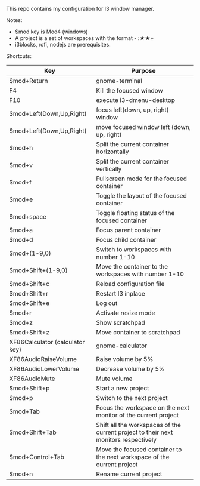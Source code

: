 This repo contains my configuration for I3 window manager.

Notes:
- $mod key is Mod4 (windows)
- A project is a set of workspaces with the format - <workspace-number>:★<project-name>★+<somenumber>
- i3blocks, rofi, nodejs are prerequisites.

Shortcuts:

| Key | Purpose |
| --- | ------- |
| $mod+Return | gnome-terminal |
| F4 | Kill the focused window |
| F10 | execute i3-dmenu-desktop |
| $mod+Left(Down,Up,Right) | focus left(down, up, right) window|
| $mod+Left(Down,Up,Right) | move focused window left (down, up, right)|
| $mod+h | Split the current container horizontally |
| $mod+v | Split the current container vertically |
| $mod+f | Fullscreen mode for the focused container |
| $mod+e | Toggle the layout of the focused container |
| $mod+space | Toggle floating status of the focused container |
| $mod+a | Focus parent container |
| $mod+d | Focus child container |
| $mod+(1-9,0) | Switch to workspaces with number 1-10 |
| $mod+Shift+(1-9,0) | Move the container to the workspaces with number 1-10 |
| $mod+Shift+c | Reload configuration file |
| $mod+Shift+r | Restart I3 inplace |
| $mod+Shift+e | Log out |
| $mod+r | Activate resize mode |
| $mod+z | Show scratchpad |
| $mod+Shift+z | Move container to scratchpad |
| XF86Calculator (calculator key) | gnome-calculator |
| XF86AudioRaiseVolume  | Raise volume by 5% |
| XF86AudioLowerVolume  | Decrease volume by 5% |
| XF86AudioMute  | Mute volume |
| $mod+Shift+p | Start a new project |
| $mod+p | Switch to the next project |
| $mod+Tab | Focus the workspace on the next monitor of the current project |
| $mod+Shift+Tab | Shift all the workspaces of the current project to their next monitors respectively |
| $mod+Control+Tab | Move the focused container to the next workspace of the current project |
| $mod+n | Rename current project |


